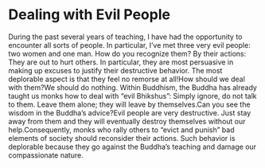# Dealing with Evil People

During the past several years of teaching, I have had the opportunity to encounter all sorts of people. In particular, I’ve met three very evil people: two women and one man. How do you recognize them?      By their actions: They are out to hurt others. In particular, they are most persuasive in making up excuses to justify their destructive behavior. The most deplorable aspect is that they feel no remorse at all!How should we deal with them?We should do nothing. Within Buddhism, the Buddha has already taught us monks how to deal with “evil Bhikshus”: Simply ignore, do not talk to them. Leave them alone; they will leave by themselves.Can you see the wisdom in the Buddha’s advice?Evil people are very destructive. Just stay away from them and they will eventually destroy themselves without our help.​Consequently, monks who rally others to “evict and punish” bad elements of society should reconsider their actions. Such behavior is deplorable because they go against the Buddha’s teaching and damage our compassionate nature.
